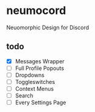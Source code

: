 # neumocord
Neuomorphic Design for Discord
## todo
- [x] Messages Wrapper
- [ ] Full Profile Popouts
- [ ] Dropdowns
- [ ] Toggleswitches
- [ ] Context Menus
- [ ] Search
- [ ] Every Settings Page
